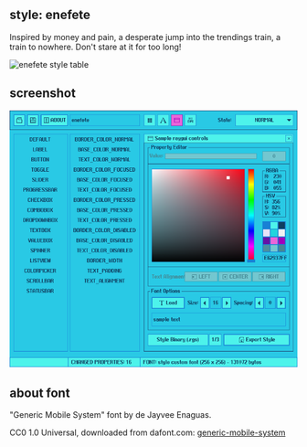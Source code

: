 style: enefete
--------------
Inspired by money and pain, a desperate jump into the trendings train, a train to nowhere. Don't stare at it for too long!

![enefete style table](enefete_table.png)

screenshot
-----------

![enefete style screen](screenshot.png)

about font
-----------
"Generic Mobile System" font by de Jayvee Enaguas.

CC0 1.0 Universal, downloaded from dafont.com: [generic-mobile-system](https://www.dafont.com/generic-mobile-system.font)

